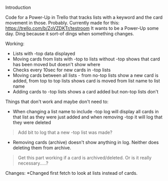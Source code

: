 Introduction

Code for a Power-Up in Trello that tracks lists with a keyword and the card movement in those. Probably.
Currently made for this: https://trello.com/b/ZoVZDKTr/testroom It wants to be a Power-Up some day.
Ding because it sort-of dings when something changes.

Working:
* Lists with -top data displayed
* Moving cards from lists with -top to lists without -top shows that card has been moved but doesn't show where
* Checks every 10sec for new cards in -top lists
* Moving cards between all lists - from no-top lists show a new card is added, from top to top lists shows card is moved from list name to list name
* Adding cards to -top lists shows a card added but non-top lists don't

Things that don't work and maybe don't need to:
* When changing a list name to include -top log will display all cards in that list as they were just added and when removing -top it will log that they were deleted
> Add bit to log that a new -top list was made?
* Removing cards (archive) doesn't show anything in log. Neither does deleting them from archive.
> Get this part working if a card is archived/deleted. Or is it really necessary.....?

Changes:
*Changed first fetch to look at lists instead of cards. 
